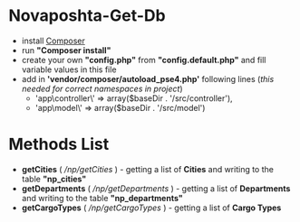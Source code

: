 # Novaposhta-Get-Db
- install [Composer](https://getcomposer.org/)
- run **"Composer install"**
- create your own **"config.php"** from **"config.default.php"** and fill variable values in this file
- add in **'vendor/composer/autoload_pse4.php'** following lines (*this needed for correct namespaces in project*)
  - 'app\\controller\\' => array($baseDir . '/src/controller'), 
  - 'app\\model\\' => array($baseDir . '/src/model') 
  
# Methods List
- **getCities** ( */np/getCities* ) - getting a list of **Cities** and writing to the table **"np_cities"**
- **getDepartments** ( */np/getDepartments* ) - getting a list of **Departments** and writing to the table **"np_departments"**
- **getCargoTypes** ( */np/getCargoTypes* ) - getting a list of **Cargo Types**
